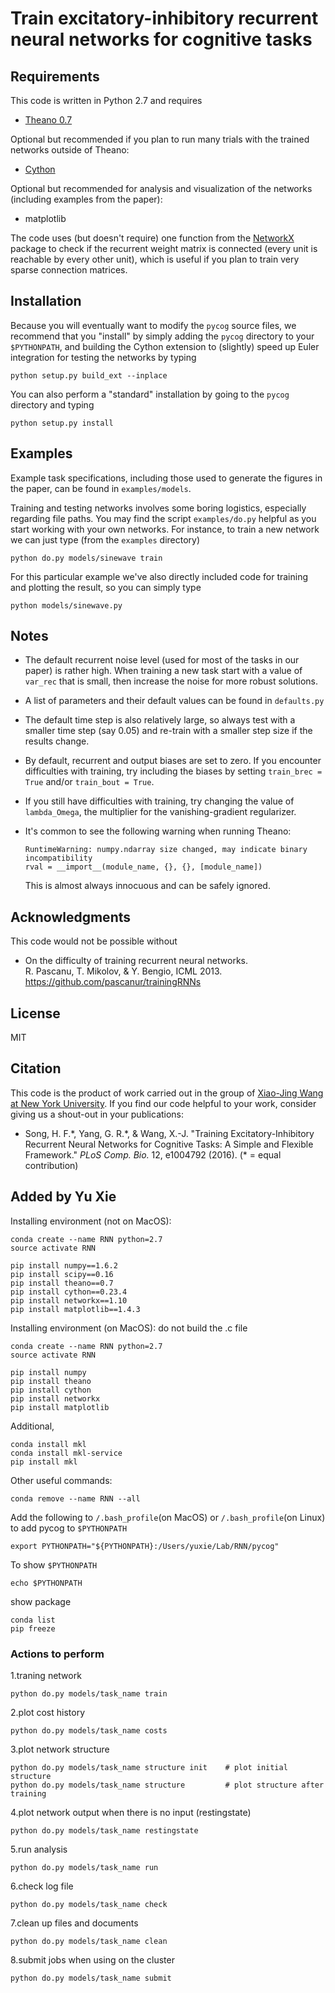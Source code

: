 # Train excitatory-inhibitory recurrent neural networks for cognitive tasks

## Requirements

This code is written in Python 2.7 and requires

* [Theano 0.7](http://deeplearning.net/software/theano/)

Optional but recommended if you plan to run many trials with the trained networks outside of Theano:

* [Cython](http://cython.org/)

Optional but recommended for analysis and visualization of the networks (including examples from the paper):

* matplotlib

The code uses (but doesn't require) one function from the [NetworkX](https://networkx.github.io/) package to check if the recurrent weight matrix is connected (every unit is reachable by every other unit), which is useful if you plan to train very sparse connection matrices.

## Installation

Because you will eventually want to modify the `pycog` source files, we recommend that you "install" by simply adding the `pycog` directory to your `$PYTHONPATH`, and building the Cython extension to (slightly) speed up Euler integration for testing the networks by typing

```
python setup.py build_ext --inplace
```

You can also perform a "standard" installation by going to the `pycog` directory and typing

```
python setup.py install
```

## Examples

Example task specifications, including those used to generate the figures in the paper, can be found in `examples/models`.

Training and testing networks involves some boring logistics, especially regarding file paths. You may find the script `examples/do.py` helpful as you start working with your own networks. For instance, to train a new network we can just type (from the `examples` directory)

```
python do.py models/sinewave train
```

For this particular example we've also directly included code for training and plotting the result, so you can simply type

```
python models/sinewave.py
```

## Notes

* The default recurrent noise level (used for most of the tasks in our paper) is rather high. When training a new task start with a value of `var_rec` that is small, then increase the noise for more robust solutions.

* A list of parameters and their default values can be found in `defaults.py`

* The default time step is also relatively large, so always test with a smaller time step (say 0.05) and re-train with a smaller step size if the results change.

* By default, recurrent and output biases are set to zero. If you encounter difficulties with training, try including the biases by setting `train_brec = True` and/or `train_bout = True`.

* If you still have difficulties with training, try changing the value of `lambda_Omega`, the multiplier for the vanishing-gradient regularizer.

* It's common to see the following warning when running Theano:

  ```
  RuntimeWarning: numpy.ndarray size changed, may indicate binary incompatibility
  rval = __import__(module_name, {}, {}, [module_name])
  ```

  This is almost always innocuous and can be safely ignored.

## Acknowledgments

This code would not be possible without

* On the difficulty of training recurrent neural networks.                                         
  R. Pascanu, T. Mikolov, & Y. Bengio, ICML 2013.                                                  
  https://github.com/pascanur/trainingRNNs

## License

MIT

## Citation

This code is the product of work carried out in the group of [Xiao-Jing Wang at New York University](http://www.cns.nyu.edu/wanglab/). If you find our code helpful to your work, consider giving us a shout-out in your publications:

* Song, H. F.\*, Yang, G. R.\*, & Wang, X.-J. "Training Excitatory-Inhibitory Recurrent Neural Networks for Cognitive Tasks: A Simple and Flexible Framework." *PLoS Comp. Bio.* 12, e1004792 (2016). (\* = equal contribution)

## Added by Yu Xie
Installing environment (not on MacOS):
```
conda create --name RNN python=2.7
source activate RNN

pip install numpy==1.6.2
pip install scipy==0.16
pip install theano==0.7
pip install cython==0.23.4
pip install networkx==1.10
pip install matplotlib==1.4.3
```
Installing environment (on MacOS): do not build the .c file
```
conda create --name RNN python=2.7
source activate RNN

pip install numpy
pip install theano
pip install cython
pip install networkx
pip install matplotlib
```
Additional,
```
conda install mkl
conda install mkl-service
pip install mkl
```

Other useful commands:
```
conda remove --name RNN --all
```
Add the following to `/.bash_profile`(on MacOS) or `/.bash_profile`(on Linux) to add pycog to `$PYTHONPATH`
```
export PYTHONPATH="${PYTHONPATH}:/Users/yuxie/Lab/RNN/pycog"
```
To show `$PYTHONPATH`
```
echo $PYTHONPATH
```

show package
```
conda list
pip freeze
```

### Actions to perform
1.traning network
```
python do.py models/task_name train
```
2.plot cost history
```
python do.py models/task_name costs
```
3.plot network structure
```
python do.py models/task_name structure init    # plot initial structure
python do.py models/task_name structure         # plot structure after training
```
4.plot network output when there is no input (restingstate)
```
python do.py models/task_name restingstate
```
5.run analysis
```
python do.py models/task_name run
```
6.check log file
```
python do.py models/task_name check
```
7.clean up files and documents
```
python do.py models/task_name clean
```
8.submit jobs when using on the cluster
```
python do.py models/task_name submit
```





